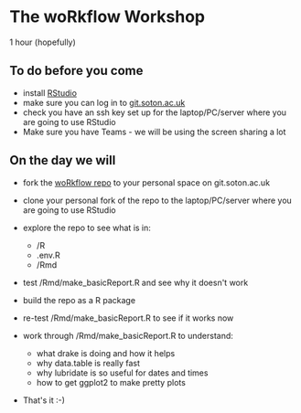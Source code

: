 # The woRkflow Workshop

1 hour (hopefully)

## To do before you come

 * install [RStudio](https://rstudio.com/products/rstudio/)
 * make sure you can log in to [git.soton.ac.uk](git.soton.ac.uk/)
 * check you have an ssh key set up for the laptop/PC/server where you are going to use RStudio
 * Make sure you have Teams - we will be using the screen sharing a lot

## On the day we will

 * fork the [woRkflow repo](https://git.soton.ac.uk/SERG/workflow) to your personal space on git.soton.ac.uk
 * clone your personal fork of the repo to the laptop/PC/server where you are going to use RStudio 
 * explore the repo to see what is in:
   * /R
   * .env.R
   * /Rmd
 * test /Rmd/make_basicReport.R and see why it doesn't work
 * build the repo as a R package
 * re-test /Rmd/make_basicReport.R to see if it works now
 * work through /Rmd/make_basicReport.R to understand:
   * what drake is doing and how it helps
   * why data.table is really fast
   * why lubridate is so useful for dates and times
   * how to get ggplot2 to make pretty plots
  
 * That's it :-)